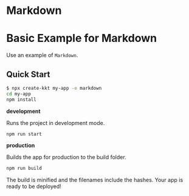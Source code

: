 Markdown
===


Basic Example for Markdown
===

Use an example of `Markdown`.

## Quick Start

```bash
$ npx create-kkt my-app -e markdown
cd my-app
npm install
```

**development**

Runs the project in development mode.  

```bash
npm run start
```

**production**

Builds the app for production to the build folder.

```bash
npm run build
```

The build is minified and the filenames include the hashes.
Your app is ready to be deployed!
